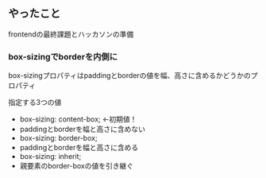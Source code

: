 ## やったこと
frontendの最終課題とハッカソンの準備

### box-sizingでborderを内側に
box-sizingプロパティはpaddingとborderの値を幅、高さに含めるかどうかのプロパティ  

指定する3つの値  
- box-sizing: content-box; ←初期値！
 - paddingとborderを幅と高さに含めない
- box-sizing: border-box;
 - paddingとborderを幅と高さに含める
- box-sizing: inherit;
 - 親要素のborder-boxの値を引き継ぐ

